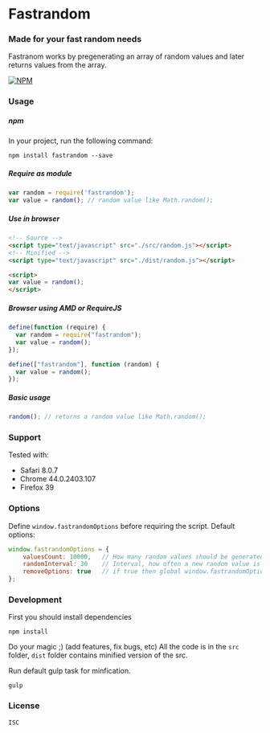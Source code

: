 # Fastrandom
### Made for your fast random needs

Fastranom works by pregenerating an array of random values and later returns values from the array. 

[![NPM](https://nodei.co/npm/fastrandom.png?downloads=true&downloadRank=true&stars=true)](https://nodei.co/npm/fastrandom/)

### Usage

##### npm
In your project, run the following command:
```
npm install fastrandom --save
``` 

##### Require as module
```javascript
var random = require('fastrandom');
var value = random(); // random value like Math.random();
```

##### Use in browser
```html
<!-- Source -->
<script type="text/javascript" src="./src/random.js"></script>
<!-- Minified -->
<script type="text/javascript" src="./dist/random.js"></script>

<script>
var value = random();
</script>
```

##### Browser using AMD or RequireJS
```javascript
define(function (require) {
  var random = require("fastrandom");
  var value = random();
});

define(["fastrandom"], function (random) {
  var value = random();
});
```

##### Basic usage
```javascript
random(); // returns a random value like Math.random();
```

### Support
Tested with:
* Safari 8.0.7
* Chrome 44.0.2403.107
* Firefox 39

### Options
Define ```window.fastrandomOptions``` before requiring the script.
Default options:
```javascript
window.fastrandomOptions = {
    valuesCount: 10000,   // How many random values should be generated at init, more values mean less looping
    randomInterval: 30    // Interval, how often a new random value is generated (in ms),
    removeOptions: true   // if true then global window.fastrandomOptions will be deleted after init
};
```

### Development
First you should install dependencies
```
npm install
```
Do your magic ;) (add features, fix bugs, etc) All the code is in the ```src``` folder, ```dist``` folder contains minified version of the src.

Run default gulp task for minfication.
```
gulp
```

### License
```
ISC
```
